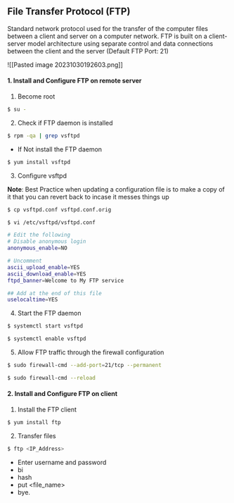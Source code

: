 ## File Transfer Protocol (FTP)

Standard network protocol used for the transfer of the computer files between a client and server on a computer network. FTP is built on a client-server model architecture using separate control and data connections between the client and the server (Default FTP Port: 21)

![[Pasted image 20231030192603.png]]

#### 1. Install and Configure FTP on remote server

1. Become root

```bash
$ su -
```

2. Check if FTP daemon is installed

```bash
$ rpm -qa | grep vsftpd
```

- If Not install the FTP daemon

```bash
$ yum install vsftpd
```

3. Configure vsftpd

**Note**: Best Practice when updating a configuration file is to make a copy of it that you can revert back to incase it messes things up

```bash
$ cp vsftpd.conf vsftpd.conf.orig

$ vi /etc/vsftpd/vsftpd.conf

# Edit the following
# Disable anonymous login
anonymous_enable=NO

# Uncomment
ascii_upload_enable=YES
ascii_download_enable=YES
ftpd_banner=Welcome to My FTP service

## Add at the end of this file
uselocaltime=YES
```

4. Start the FTP daemon

```bash
$ systemctl start vsftpd

$ systemctl enable vsftpd
```

5. Allow FTP traffic through the firewall configuration

```bash
$ sudo firewall-cmd --add-port=21/tcp --permanent

$ sudo firewall-cmd --reload
```

#### 2. Install and Configure FTP on client

1. Install the FTP client

```bash
$ yum install ftp
```

2. Transfer files

```bash
$ ftp <IP_Address>
```

- Enter username and password
- bi
- hash
- put <file_name>
- bye.
